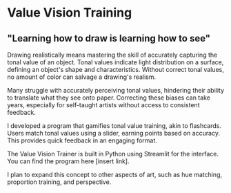 # Value Vision Training

## "Learning how to draw is learning how to see"

Drawing realistically means mastering the skill of accurately capturing the tonal value of an object. Tonal values indicate light distribution on a surface, defining an object's shape and characteristics. Without correct tonal values, no amount of color can salvage a drawing's realism.

Many struggle with accurately perceiving tonal values, hindering their ability to translate what they see onto paper. Correcting these biases can take years, especially for self-taught artists without access to consistent feedback.

I developed a program that gamifies tonal value training, akin to flashcards. Users match tonal values using a slider, earning points based on accuracy. This provides quick feedback in an engaging format.

The Value Vision Trainer is built in Python using Streamlit for the interface. You can find the program here [insert link]. 


I plan to expand this concept to other aspects of art, such as hue matching, proportion training, and perspective. 